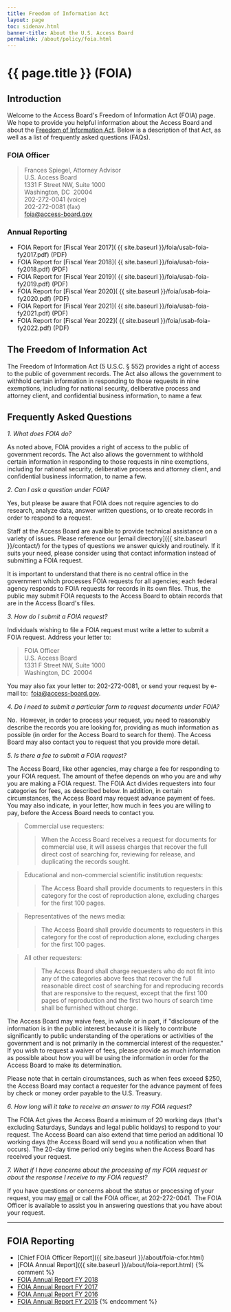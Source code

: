 ```yaml
---
title: Freedom of Information Act
layout: page
toc: sidenav.html
banner-title: About the U.S. Access Board
permalink: /about/policy/foia.html
---
```


# {{ page.title }} (FOIA)

## Introduction

Welcome to the Access Board's Freedom of Information Act (FOIA) page.  We hope to provide you helpful information about the Access Board and about the [Freedom of Information Act](http://www.justice.gov/oip/foia_updates/Vol_XVII_4/page2.htm).  Below is a description of that Act, as well as a list of frequently asked questions (FAQs).

### FOIA Officer

> Frances Spiegel, Attorney Advisor  
> U.S. Access Board  
> 1331 F Street NW, Suite 1000  
> Washington, DC&nbsp; 20004  
> 202-272-0041 (voice)  
> 202-272-0081 (fax)  
> <foia@access-board.gov>

### Annual Reporting

- FOIA Report for [Fiscal Year 2017]( {{ site.baseurl }}/foia/usab-foia-fy2017.pdf) (PDF)
- FOIA Report for [Fiscal Year 2018]( {{ site.baseurl }}/foia/usab-foia-fy2018.pdf) (PDF)
- FOIA Report for [Fiscal Year 2019]( {{ site.baseurl }}/foia/usab-foia-fy2019.pdf) (PDF)
- FOIA Report for [Fiscal Year 2020]( {{ site.baseurl }}/foia/usab-foia-fy2020.pdf) (PDF)
- FOIA Report for [Fiscal Year 2021]( {{ site.baseurl }}/foia/usab-foia-fy2021.pdf) (PDF)
- FOIA Report for [Fiscal Year 2022]( {{ site.baseurl }}/foia/usab-foia-fy2022.pdf) (PDF)

## The Freedom of Information Act

The Freedom of Information Act (5 U.S.C. § 552) provides a right of access to the public of government records.  The Act also allows the government to withhold certain information in responding to those requests in nine exemptions, including for national security, deliberative process and attorney client, and confidential business information, to name a few.

## Frequently Asked Questions

*1. What does FOIA do?*

As noted above, FOIA provides a right of access to the public of government records.  The Act also allows the government to withhold certain information in responding to those requests in nine exemptions, including for national security, deliberative process and attorney client, and confidential business information, to name a few.

*2. Can I ask a question under FOIA?*

Yes, but please be aware that FOIA does not require agencies to do research, analyze data, answer written questions, or to create records in order to respond to a request.

Staff at the Access Board are availble to provide technical assistance on a variety of issues.  Please reference our [email directory]({{ site.baseurl }}/contact/) for the types of questions we answer quickly and routinely.  If it suits your need, please consider using that contact information instead of submitting a FOIA request.

It is important to understand that there is no central office in the government which processes FOIA requests for all agencies; each federal agency responds to FOIA requests for records in its own files.  Thus, the public may submit FOIA requests to the Access Board to obtain records that are in the Access Board's files.

*3. How do I submit a FOIA request?*

Individuals wishing to file a FOIA request must write a letter to submit a FOIA request. Address your letter to:

> FOIA Officer  
> U.S. Access Board  
> 1331 F Street NW, Suite 1000  
> Washington, DC&nbsp; 20004

You may also fax your letter to: 202-272-0081, or send your request by e-mail to:&nbsp; <foia@access-board.gov>.

*4. Do I need to submit a particular form to request documents under FOIA?*

No.&nbsp; However, in order to process your request, you need to reasonably describe the records you are looking for, providing as much information as possible (in order for the Access Board to search for them). The Access Board may also contact you to request that you provide more detail.

*5. Is there a fee to submit a FOIA request?*

The Access Board, like other agencies, may charge a fee for responding to your FOIA request.  The amount of thefee depends on who you are and why you are making a FOIA request.  The FOIA Act divides requesters into four categories for fees, as described below.  In addition, in certain circumstances, the Access Board may request advance payment of fees.  You may also indicate, in your letter, how much in fees you are willing to pay, before the Access Board needs to contact you.

> Commercial use requesters:
>> When the Access Board receives a request for documents for commercial use, it will assess charges that recover the full direct cost of searching for, reviewing for release, and duplicating the records sought.

> Educational and non-commercial scientific institution requests:
>> The Access Board shall provide documents to requesters in this category for the cost of reproduction alone, excluding charges for the first 100 pages.

> Representatives of the news media:
>> The Access Board shall provide documents to requesters in this category for the cost of reproduction alone, excluding charges for the first 100 pages.

> All other requesters:
>> The Access Board shall charge requesters who do not fit into any of the categories above fees that recover the full reasonable direct cost of searching for and reproducing records that are responsive to the request, except that the first 100 pages of reproduction and the first two hours of search time shall be furnished without charge.

The Access Board may waive fees, in whole or in part, if "disclosure of the information is in the public interest because it is likely to contribute significantly to public understanding of the operations or activities of the government and is not primarily in the commercial interest of the requester."  If you wish to request a waiver of fees, please provide as much information as possible about how you will be using the information in order for the Access Board to make its determination.

Please note that in certain circumstances, such as when fees exceed $250, the Access Board may contact a requester for the advance payment of fees by check or money order payable to the U.S. Treasury.

*6. How long will it take to receive an answer to my FOIA request?*

The FOIA Act gives the Access Board a minimum of 20 working days (that's excluding Saturdays, Sundays and legal public holidays) to respond to your request.  The Access Board can also extend that time period an additional 10 working days (the Access Board will send you a notification when that occurs).  The 20-day time period only begins when the Access Board has received your request.

*7. What if I have concerns about the processing of my FOIA request or about the response I receive to my FOIA request?*

If you have questions or concerns about the status or processing of your request, you may [email](email:foia@access-board.gov) or call the FOIA officer, at 202-272-0041.&nbsp; The FOIA Officer is available to assist you in answering questions that you have about your request.

___

## FOIA Reporting

-   [Chief FOIA Officer Report]({{ site.baseurl }}/about/foia-cfor.html)
-   [FOIA Annual Report]({{ site.baseurl }}/about/foia-report.html)
{% comment %}
-   [FOIA Annual Report FY 2018](https://www.access-board.gov/the-board/policies/freedom-of-information-act-foia/foia-annual-report-fy-2018)
-   [FOIA Annual Report FY 2017](https://www.access-board.gov/the-board/policies/freedom-of-information-act-foia/foia-annual-report-fy-2017)
-   [FOIA Annual Report FY 2016](https://www.access-board.gov/the-board/policies/freedom-of-information-act-foia/foia-annual-report-fy-2016)
-   [FOIA Annual Report FY 2015](https://www.access-board.gov/the-board/policies/freedom-of-information-act-foia/foia-annual-report-fy-2015)
{% endcomment %}
